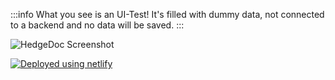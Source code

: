 :::info
What you see is an UI-Test! It's filled with dummy data, not connected to a backend and no data will be saved.
:::

![HedgeDoc Screenshot](/public/screenshot.png)

[![Deployed using netlify](https://www.netlify.com/img/global/badges/netlify-color-accent.svg)](https://www.netlify.com)
